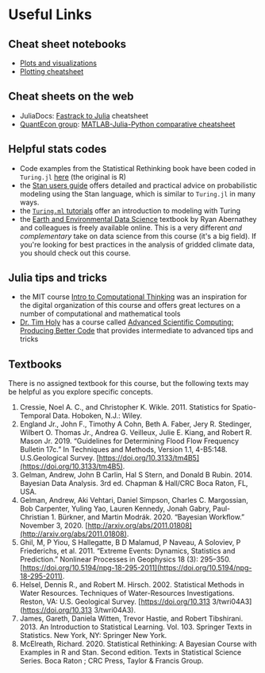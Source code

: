 # Useful Links

## Cheat sheet notebooks

- [Plots and visualizations](/plots_tutorial/)
- [Plotting cheatsheet](https://github.com/sswatson/cheatsheets/blob/master/plotsjl-cheatsheet.pdf)

## Cheat sheets on the web

- JuliaDocs: [Fastrack to Julia](https://juliadocs.github.io/Julia-Cheat-Sheet/) cheatsheet
- [QuantEcon group](https://quantecon.org): [MATLAB-Julia-Python comparative cheatsheet](https://cheatsheets.quantecon.org/)

## Helpful stats codes

- Code examples from the Statistical Rethinking book have been coded in `Turing.jl` [here](https://statisticalrethinkingjulia.github.io/TuringModels.jl/) (the original is R)
- the [Stan users guide](https://mc-stan.org/docs/2_28/reference-manual/index.html) offers detailed and practical advice on probabilistic modeling using the Stan language, which is similar to `Turing.jl` in many ways.
- the [`Turing.ml` tutorials](https://turing.ml/dev/tutorials/) offer an introduction to modeling with Turing
- the [Earth and Environmental Data Science](earth-env-data-science.github.io/) textbook by Ryan Abernathey and colleagues is freely available online. This is a very different _and complementary_ take on data science from this course (it's a big field). If you're looking for best practices in the analysis of gridded climate data, you should check out this course.

## Julia tips and tricks

- the MIT course [Intro to Computational Thinking](https://computationalthinking.mit.edu/) was an inspiration for the digital organization of this course and offers great lectures on a number of computational and mathematical tools
- [Dr. Tim Holy](https://neuroscience.wustl.edu/people/timothy-holy-phd/) has a course called [Advanced Scientific Computing: Producing Better Code](https://www.youtube.com/watch?v=x4oi0IKf52w&list=PL-G47MxHVTewUm5ywggLvmbUCNOD2RbKA) that provides intermediate to advanced tips and tricks

## Textbooks

There is no assigned textbook for this course, but the following texts may be helpful as you explore specific concepts.

1. Cressie, Noel A. C., and Christopher K. Wikle. 2011. Statistics for Spatio-Temporal Data. Hoboken, N.J.: Wiley.
1. England Jr., John F., Timothy A Cohn, Beth A. Faber, Jery R. Stedinger, Wilbert O. Thomas Jr., Andrea G. Veilleux, Julie E. Kiang, and Robert R. Mason Jr. 2019. “Guidelines for Determining Flood Flow Frequency Bulletin 17c.” In Techniques and Methods, Version 1.1, 4-B5:148. U.S.Geological Survey. [https://doi.org/10.3133/tm4B5](https://doi.org/10.3133/tm4B5).
1. Gelman, Andrew, John B Carlin, Hal S Stern, and Donald B Rubin. 2014. Bayesian Data Analysis. 3rd ed. Chapman & Hall/CRC Boca Raton, FL, USA.
1. Gelman, Andrew, Aki Vehtari, Daniel Simpson, Charles C. Margossian, Bob Carpenter, Yuling Yao, Lauren Kennedy, Jonah Gabry, Paul-Christian 1. Bürkner, and Martin Modrák. 2020. “Bayesian Workflow.” November 3, 2020. [http://arxiv.org/abs/2011.01808](http://arxiv.org/abs/2011.01808).
1. Ghil, M, P Yiou, S Hallegatte, B D Malamud, P Naveau, A Soloviev, P Friederichs, et al. 2011. “Extreme Events: Dynamics, Statistics and Prediction.” Nonlinear Processes in Geophysics 18 (3): 295–350. [https://doi.org/10.5194/npg-18-295-2011](https://doi.org/10.5194/npg-18-295-2011).
1. Helsel, Dennis R., and Robert M. Hirsch. 2002. Statistical Methods in Water Resources. Techniques of Water-Resources Investigations. Reston, VA: U.S. Geological Survey. [https://doi.org/10.313 3/twri04A3](https://doi.org/10.313 3/twri04A3).
1. James, Gareth, Daniela Witten, Trevor Hastie, and Robert Tibshirani. 2013. An Introduction to Statistical Learning. Vol. 103. Springer Texts in Statistics. New York, NY: Springer New York.
1. McElreath, Richard. 2020. Statistical Rethinking: A Bayesian Course with Examples in R and Stan. Second edition. Texts in Statistical Science Series. Boca Raton ; CRC Press, Taylor & Francis Group.
